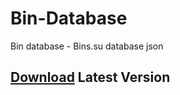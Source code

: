 # Bin-Database
Bin database - Bins.su database json
## [Download](https://github.com/fdyfytz/Bin-Database/releases/tag/v1.1.0) Latest Version
